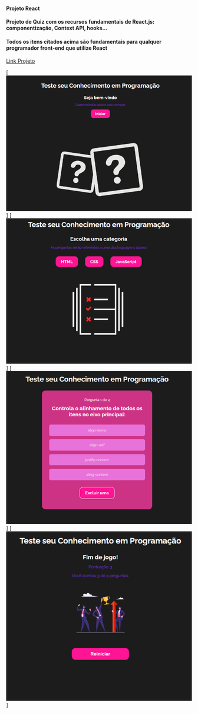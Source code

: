 #### Projeto React
#### Projeto de Quiz com os recursos fundamentais de React.js: componentização, Context API, hooks...
#### Todos os itens citados acima são fundamentais para qualquer programador front-end que utilize React

<a href="#" target="_blank">Link Projeto</a>

[<img src="src/img/img1.png">]
[<img src="src/img/img2.png">]
[<img src="src/img/img3.png">]
[<img src="src/img/img4.png">]
